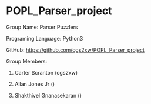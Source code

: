 # POPL_Parser_project


Group Name: Parser Puzzlers

Programing Language: Python3

GitHub: https://github.com/cgs2xw/POPL_Parser_project 

Group Members:

1. Carter Scranton (cgs2xw)

2. Allan Jones Jr ()

3. Shakthivel Gnanasekaran ()